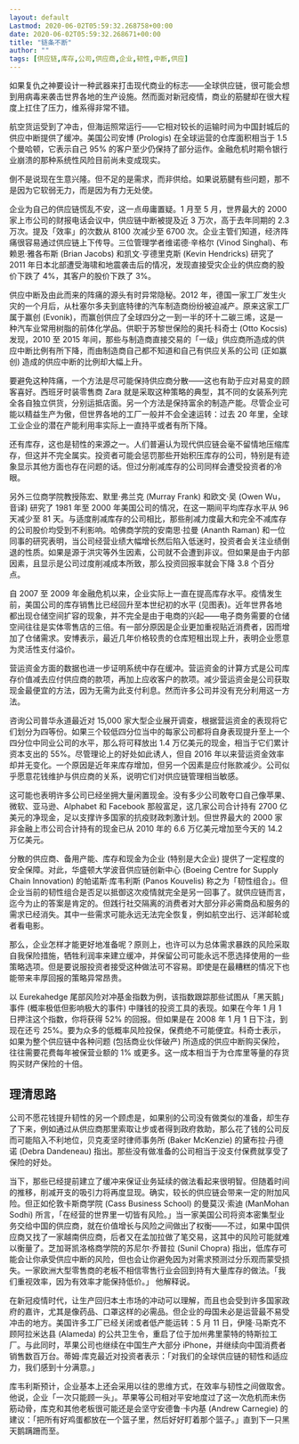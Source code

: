 ```yaml
---
layout: default
Lastmod: 2020-06-02T05:59:32.268758+00:00
date: 2020-06-02T05:59:32.268671+00:00
title: "链条不断"
author: ""
tags: [供应链,库存,公司,供应商,企业,韧性,中断,供应]
---
```


如果复仇之神要设计一种武器来打击现代商业的标志——全球供应链，很可能会想到用病毒来袭击世界各地的生产设施。然而面对新冠疫情，商业的筋腱却在很大程度上扛住了压力，维系得非常不错。

航空货运受到了冲击，但海运照常运行——它相对较长的运输时间为中国封城后的供应中断提供了缓冲。美国公司安博 (Prologis) 在全球运营的仓库面积相当于 1.5 个曼哈顿，它表示自己 95% 的客户至少仍保持了部分运作。金融危机时期令银行业崩溃的那种系统性风险目前尚未变成现实。

倒不是说现在生意兴隆。但不足的是需求，而非供给。如果说筋腱有些问题，那不是因为它软弱无力，而是因为有力无处使。

企业为自己的供应链慌乱不安，这一点毋庸置疑。1 月至 5 月，世界最大的 2000 家上市公司的财报电话会议中，供应链中断被提及近 3 万次，高于去年同期的 2.3 万次。提及「效率」的次数从 8100 次减少至 6700 次。企业主管们知道，经济阵痛很容易通过供应链上下传导。三位管理学者维诺德·辛格尔 (Vinod Singhal)、布赖恩·雅各布斯 (Brian Jacobs) 和凯文·亨德里克斯 (Kevin Hendricks) 研究了 2011 年日本北部遭受海啸和地震袭击后的情况，发现直接受灾企业的供应商的股价下跌了 4%，其客户的股价下跌了 3%。

供应中断及由此而来的阵痛的源头有时异常隐秘。2012 年，德国一家工厂发生火灾的一个月后，从杜塞尔多夫到底特律的汽车制造商纷纷被迫减产。原来这家工厂属于赢创 (Evonik)，而赢创供应了全球四分之一到一半的环十二碳三烯，这是一种汽车业常用树脂的前体化学品。供职于苏黎世保险的奥托·科奇士 (Otto Kocsis) 发现，2010 至 2015 年间，那些与制造商直接交易的「一级」供应商所造成的供应中断比例有所下降，而由制造商自己都不知道和自己有供应关系的公司 (正如赢创) 造成的供应中断的比例却大幅上升。

要避免这种阵痛，一个方法是尽可能保持供应商分散——这也有助于应对易变的顾客喜好。西班牙时装零售商 Zara 就是采取这种策略的典型，其不同的女装系列完全各自独立供货，分别运抵店面。另一个方法是保持富余的制造产能。尽管企业可能以精益生产为傲，但世界各地的工厂一般并不会全速运转：过去 20 年里，全球工业企业的潜在产能利用率实际上一直持平或者有所下降。

还有库存，这也是韧性的来源之一。人们普遍认为现代供应链会毫不留情地压缩库存，但这并不完全属实。投资者可能会惩罚那些开始积压库存的公司，特别是有迹象显示其他方面也存在问题的话。但过分削减库存的公司同样会遭受投资者的冷眼。

另外三位商学院教授陈宏、默里·弗兰克 (Murray Frank) 和欧文·吴 (Owen Wu，音译) 研究了 1981 年至 2000 年美国公司的情况，在这一期间平均库存水平从 96 天减少至 81 天。与适度削减库存的公司相比，那些削减力度最大和完全不减库存的公司股价均受到不利影响。哈佛商学院的安南思·拉曼 (Ananth Raman) 和一位同事的研究表明，当公司经营业绩大幅增长然后陷入低迷时，投资者会关注业绩倒退的性质。如果是源于洪灾等外生因素，公司就不会遭到非议。但如果是由于内部因素，且显示是公司过度削减成本所致，那么投资回报率就会下降 3.8 个百分点。

自 2007 至 2009 年金融危机以来，企业实际上一直在提高库存水平。疫情发生前，美国公司的库存销售比已经回升至本世纪初的水平 (见图表)。近年世界各地都出现仓储空间扩容的现象，并不完全是由于电商的兴起——电子商务需要的仓储空间往往是实体零售店的三倍。有一部分原因是企业更加重视贴近消费者，因而增加了仓储需求。安博表示，最近几年价格较贵的仓库短租出现上升，表明企业愿意为灵活性支付溢价。

营运资金方面的数据也进一步证明系统中存在缓冲。营运资金的计算方式是公司库存价值减去应付供应商的款项，再加上应收客户的款项。减少营运资金是公司获取现金最便宜的方法，因为无需为此支付利息。然而许多公司并没有充分利用这一方法。

咨询公司普华永道最近对 15,000 家大型企业展开调查，根据营运资金的表现将它们划分为四等份。如果三个较低四分位当中的每家公司都将自身表现提升至上一个四分位中同业公司的水平，那么将可释放出 1.4 万亿美元的现金，相当于它们累计资本支出的 55%。尽管理论上的好处如此诱人，但自 2016 年以来营运资金效率却并无变化。一个原因是近年来库存增加，但另一个因素是应付账款减少。公司似乎愿意花钱维护与供应商的关系，说明它们对供应链管理相当敏感。

这可能也表明许多公司已经坐拥大量闲置现金。没有多少公司敢夸口自己像苹果、微软、亚马逊、Alphabet 和 Facebook 那般富足，这几家公司合计持有 2700 亿美元的净现金，足以支撑许多国家的抗疫财政刺激计划。但世界最大的 2000 家非金融上市公司合计持有的现金已从 2010 年的 6.6 万亿美元增加至今天的 14.2 万亿美元。

分散的供应商、备用产能、库存和现金为企业 (特别是大企业) 提供了一定程度的安全保障。对此，华盛顿大学波音供应链创新中心 (Boeing Centre for Supply Chain Innovation) 的帕诺斯·库韦利斯 (Panos Kouvelis) 称之为「韧性组合」。但企业当前的韧性组合是否足以抵御这次疫情就完全是另一回事了。就供应链而言，迄今为止的答案是肯定的。但践行社交隔离的消费者对大部分非必需商品和服务的需求已经消失。其中一些需求可能永远无法完全恢复，例如航空出行、远洋邮轮或者看电影。

那么，企业怎样才能更好地准备呢？原则上，也许可以为总体需求暴跌的风险采取自我保险措施，牺牲利润率来建立缓冲，并保留公司可能永远不愿选择使用的一些策略选项。但是要说服投资者接受这种做法可不容易。即使是在最糟糕的情况下也能带来丰厚回报的策略异常昂贵。

以 Eurekahedge 尾部风险对冲基金指数为例，该指数跟踪那些试图从「黑天鹅」事件 (概率极低但影响极大的事件) 中赚钱的投资工具的表现。如果在今年 1 月 1 日押注这个指数，你将获得 52% 的回报。但如果是在 2008 年 1 月 1 日下注，到现在还亏 25%。要为众多的低概率风险投保，保费绝不可能便宜。科奇士表示，如果为整个供应链中各种问题 (包括商业伙伴破产) 所造成的供应中断购买保险，往往需要花费每年被保营业额的 1% 或更多。这一成本相当于为仓库里等量的存货购买财产保险的十倍。

理清思路
----

公司不愿花钱提升韧性的另一个顾虑是，如果别的公司没有做类似的准备，却生存了下来，例如通过从供应商那里索取让步或者得到政府救助，那么花了钱的公司反而可能陷入不利地位，贝克麦坚时律师事务所 (Baker McKenzie) 的黛布拉·丹德诺 (Debra Dandeneau) 指出。那些没有做准备的公司相当于没支付保费就享受了保险的好处。

当下，那些已经提前建立了缓冲来保证业务延续的做法看起来很明智。但随着时间的推移，削减开支的吸引力将再度显现。确实，较长的供应链会带来一定的附加风险。但正如伦敦卡斯商学院 (Cass Business School) 的曼莫汉·索迪 (ManMohan Sodhi) 所言，「在经营的世界里一切皆有风险。」当一家美国公司将资本密集型业务交给中国的供应商，就在价值增长与风险之间做出了权衡——不过，如果中国供应商又找了一家越南供应商，后者又在孟加拉做了笔交易，这其中的风险可能就难以衡量了。芝加哥凯洛格商学院的苏尼尔·乔普拉 (Sunil Chopra) 指出，低库存可能会让你承受供应中断的风险，但也会让你避免因为对需求预测过分乐观而蒙受损失。一家欧洲大型零售商的老板不相信零售行业会回到持有大量库存的做法。「我们重视效率，因为有效率才能保持低价。」 他解释说。

在新冠疫情时代，让生产回归本土市场的冲动可以理解，而且也会受到许多国家政府的嘉许，尤其是像药品、口罩这样的必需品。但企业的母国未必是运营最不易受冲击的地方。美国许多工厂已经关闭或者低产能运转：5 月 11 日，伊隆·马斯克不顾阿拉米达县 (Alameda) 的公共卫生令，重启了位于加州弗里蒙特的特斯拉工厂。与此同时，苹果公司也继续在中国生产大部分 iPhone，并继续向中国消费者销售数百万台。蒂姆·库克最近对投资者表示：「对我们的全球供应链的韧性和适应力，我们感到十分满意。」

库韦利斯预计，企业基本上还会采用以往的思维方式，在效率与韧性之间做取舍。他说，企业「一次只能顾一头」。苹果等公司相对平安地度过了这一次危机而未伤筋动骨，库克和其他老板很可能还是会坚守安德鲁·卡内基 (Andrew Carnegie) 的建议：「把所有好鸡蛋都放在一个篮子里，然后好好盯着那个篮子。」直到下一只黑天鹅蹒跚而至。

